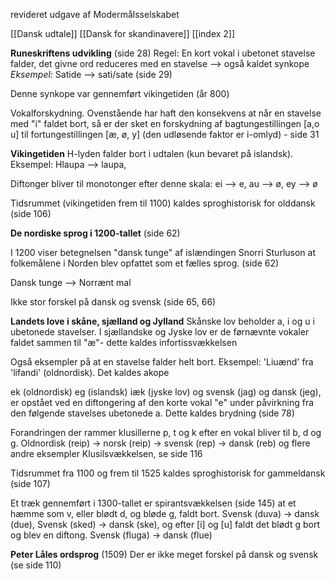 revideret udgave af Modermålsselskabet 

[[Dansk udtale]]
[[Dansk for skandinavere]]
[[index 2]]


**Runeskriftens udvikling** (side 28)
Regel: En kort vokal i ubetonet stavelse falder, det givne ord reduceres med en stavelse --> også kaldet synkope
*Eksempel:*  Satide --> sati/sate (side 29)

Denne synkope var gennemført vikingetiden (år 800)

Vokalforskydning. Ovenstående har haft den konsekvens at når en stavelse med "i" faldet bort, så er der sket en forskydning af bagtungestillingen [a,o u] til fortungestillingen [æ, ø, y] (den udløsende faktor er i-omlyd) - side 31

**Vikingetiden**
H-lyden falder bort i udtalen (kun bevaret på islandsk). Eksempel: Hlaupa --> laupa, 

Diftonger bliver til monotonger efter denne skala: ei --> e, au --> ø, ey --> ø

Tidsrummet (vikingetiden frem til 1100) kaldes sproghistorisk for olddansk (side 106)

**De nordiske sprog i 1200-tallet** (side 62)

I 1200 viser betegnelsen "dansk tunge" af islændingen Snorri Sturluson at folkemålene i Norden blev opfattet som et fælles sprog. (side 62)

Dansk tunge --> Norrænt mal

Ikke stor forskel på dansk og svensk (side 65, 66)

**Landets love i skåne, sjælland og Jylland**
Skånske lov beholder a, i og u i ubetonede stavelser. I sjællandske og Jyske lov er de førnævnte vokaler faldet sammen til "æ"- dette kaldes infortissvækkelsen 

Også eksempler på at en stavelse falder helt bort. Eksempel: 'Liuænd' fra 'lifandi' (oldnordisk). Det kaldes akope

ek (oldnordisk) eg (islandsk) iæk (jyske lov) og svensk (jag) og dansk (jeg), er opstået ved en diftongering af den korte vokal "e" under påvirkning fra den følgende stavelses ubetonede a. Dette kaldes brydning (side 78)

Forandringen der rammer klusillerne p, t og k efter en vokal bliver til b, d og g. 
Oldnordisk (reip) -> norsk (reip) -> svensk (rep) -> dansk (reb) og flere andre eksempler 
Klusilsvækkelsen, se side 116

Tidsrummet fra 1100 og frem til 1525 kaldes sproghistorisk for gammeldansk (side 107)

Et træk gennemført i 1300-tallet er spirantsvækkelsen (side 145) at et hæmme som v,  eller blødt d, og bløde g, faldt bort. Svensk  (duva) -> dansk (due), Svensk (sked) -> dansk (ske), og efter [i] og [u] faldt det blødt g bort og blev en diftong. Svensk (fluga) -> dansk (flue)



**Peter Låles ordsprog** (1509)
Der er ikke meget forskel på dansk og svensk (se side 110)